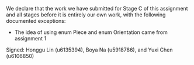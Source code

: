 We declare that the work we have submitted for Stage C of this assignment and all stages before it is entirely our own work, with the following documented exceptions:

* The idea of using enum Piece and enum Orientation came from assignment 1

Signed: Honggu Lin (u6135394), Boya Na (u5918786), and Yuxi Chen (u6106850)
